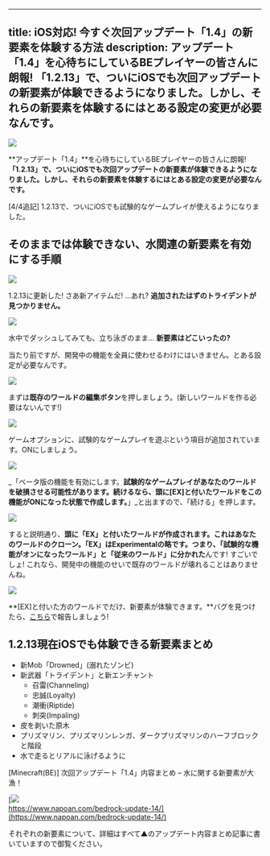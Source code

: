 
---
title: iOS対応! 今すぐ次回アップデート「1.4」の新要素を体験する方法
description: アップデート「1.4」を心待ちにしているBEプレイヤーの皆さんに朗報! 「1.2.13」で、ついにiOSでも次回アップデートの新要素が体験できるようになりました。しかし、それらの新要素を体験するにはとある設定の変更が必要なんです。
---

![](https://cdn-ak.f.st-hatena.com/images/fotolife/s/sasigume/20210208/20210208110944.png)

**アップデート「1.4」**を心待ちにしているBEプレイヤーの皆さんに朗報! **「1.2.13」で、ついにiOSでも次回アップデートの新要素が体験できるようになりました。しかし、それらの新要素を体験するにはとある設定の変更が必要なんです。**

\[4/4追記\] 1.2.13で、ついにiOSでも試験的なゲームプレイが使えるようになりました。

## そのままでは体験できない、水関連の新要素を有効にする手順

![](https://cdn-ak.f.st-hatena.com/images/fotolife/s/sasigume/20210208/20210208103250.png)

1.2.13に更新した! さあ新アイテムだ! …あれ? **追加されたはずのトライデントが見つかりません。**

![](https://cdn-ak.f.st-hatena.com/images/fotolife/s/sasigume/20210208/20210208110752.png)

水中でダッシュしてみても、立ち泳ぎのまま… **新要素はどこいったの?**

当たり前ですが、開発中の機能を全員に使わせるわけにはいきません。とある設定が必要なんです。

![](https://cdn-ak.f.st-hatena.com/images/fotolife/s/sasigume/20210208/20210208104431.png)

まずは**既存のワールドの編集ボタン**を押しましょう。(新しいワールドを作る必要はないんです!)

![](https://cdn-ak.f.st-hatena.com/images/fotolife/s/sasigume/20210208/20210208090547.png)

ゲームオプションに、試験的なゲームプレイを遊ぶという項目が追加されています。ONにしましょう。

![](https://cdn-ak.f.st-hatena.com/images/fotolife/s/sasigume/20210208/20210208114940.png)

_「ベータ版の機能を有効にします。**試験的なゲームプレイがあなたのワールドを破損させる可能性があります。続けるなら、頭に\[EX\]と付いたワールドをこの機能がONになった状態で作成します。**」_と出ますので、「続ける」を押します。

![](https://cdn-ak.f.st-hatena.com/images/fotolife/s/sasigume/20210208/20210208123228.png)

すると説明通り、**頭に「EX」と付いたワールドが作成されます。**これはあなたのワールドのクローン。「EX」はExperimentalの略です。つまり、**「試験的な機能がオンになったワールド」と「従来のワールド」に分かれた**んです! すごいでしょ! これなら、開発中の機能のせいで既存のワールドが壊れることはありませんね。

![](https://cdn-ak.f.st-hatena.com/images/fotolife/s/sasigume/20210208/20210208114946.png)

**\[EX\]と付いた方のワールドでだけ、新要素が体験できます。**バグを見つけたら、[こちら](https://bugs.mojang.com/secure/Dashboard.jspa)で報告しましょう!

## 1.2.13現在iOSでも体験できる新要素まとめ

*   新Mob「Drowned」(溺れたゾンビ)
*   新武器「トライデント」と新エンチャント
    *   召雷(Channeling)
    *   忠誠(Loyalty)
    *   潮衝(Riptide)
    *   刺突(Impaling)
*   皮を剥いた原木
*   プリズマリン、プリズマリンレンガ、ダークプリズマリンのハーフブロックと階段
*   水で走るとリアルに泳げるように

\[Minecraft(BE)\] 次回アップデート「1.4」内容まとめ – 水に関する新要素が大漁！

[![](https://cdn-ak.f.st-hatena.com/images/fotolife/s/sasigume/20210208/20210208095152.png)  
https://www.napoan.com/bedrock-update-14/](https://www.napoan.com/bedrock-update-14/)

それぞれの新要素について、詳細はすべて▲のアップデート内容まとめ記事に書いていますので御覧ください。

